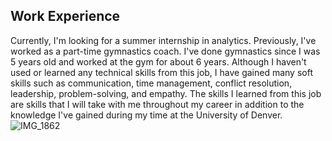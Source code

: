 ## Work Experience
Currently, I'm looking for a summer internship in analytics. Previously, I've worked as a part-time gymnastics coach. I've done gymnastics since I was 5 years old and  worked at the gym for about 6 years. Although I haven't used or learned any technical skills from this job, I have gained many soft skills such as communication, time management, conflict resolution, leadership, problem-solving, and empathy. The skills I learned from this job are skills that I will take with me throughout my career in addition to the knowledge I've gained during my time at the University of Denver.
![IMG_1862](https://github.com/katharinecooper/KatharineCooper/assets/123204330/07912d19-d9b4-491f-8f50-f106819cd02f)
